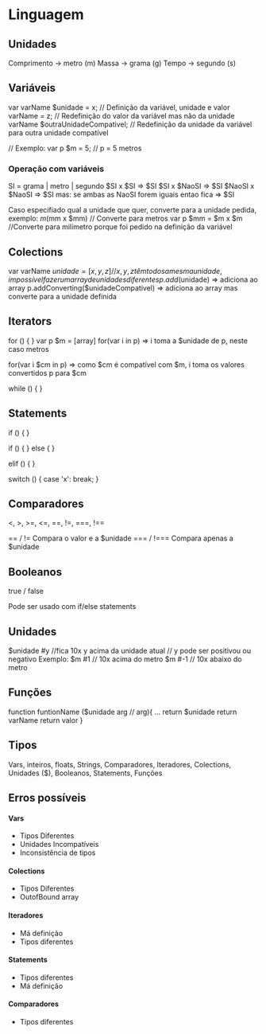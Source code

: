 # Linguagem
## Unidades
Comprimento -> metro (m)
Massa -> grama (g)
Tempo -> segundo (s)

## Variáveis
var varName $unidade = x;  // Definição da variável, unidade e valor
    varName = z;    // Redefinição do valor da variável mas não da unidade
    varName $outraUnidadeCompativel;    // Redefinição da unidade da variável para outra unidade compatível

// Exemplo:
var p $m = 5;    // p = 5 metros

### Operação com variáveis
SI = grama | metro | segundo
$SI x $SI => $SI
$SI x $NaoSI => $SI
$NaoSI x $NaoSI => $SI
    mas: se ambas as NaoSI forem iguais entao fica => $SI

Caso especifiado qual a unidade que quer, converte para a unidade pedida, exemplo:
$m($mm x $mm) // Converte para metros
var p $mm = $m x $m //Converte para milímetro porque foi pedido na definição da variável

## Colections
var varName $unidade = [x, y, z]    // x, y, z têm todos a mesma unidade, impossível fazer um array de unidades diferentes
p.add($unidade) => adiciona ao array
p.addConverting($unidadeCompativel) => adiciona ao array mas converte para a unidade definida

## Iterators
for () { }
var p $m = [array]
for(var i in p) => i toma a $unidade de p, neste caso metros

for(var i $cm in p) => como $cm é compatível com $m, i toma os valores convertidos p para $cm

while () { }

## Statements
if () { }

if () { 
} else { }

elif () { }

switch () {
    case 'x':
        break;
}

## Comparadores
<, >, >=, <=, ==, !=, ===, !==

== / !=     Compara o valor e a $unidade
=== / !===  Compara apenas a $unidade

## Booleanos
true / false

Pode ser usado com if/else statements

## Unidades
$unidade #y     //fica 10x y acima da unidade atual
    // y pode ser positivou ou negativo
Exemplo:
$m #1   // 10x acima do metro
$m #-1  // 10x abaixo do metro

## Funções
function funtionName ($unidade arg // arg){
    ...
    return $unidade
    return varName
    return valor
}

## Tipos
Vars, inteiros, floats, Strings, Comparadores, Iteradores, Colections, Unidades ($), Booleanos, Statements, Funções

## Erros possíveis
#### Vars
- Tipos Diferentes
- Unidades Incompatíveis
- Inconsistência de tipos 

#### Colections
- Tipos Diferentes
- OutofBound array

#### Iteradores
- Má definição
- Tipos diferentes

#### Statements
- Tipos diferentes
- Má definição

#### Comparadores
- Tipos diferentes
